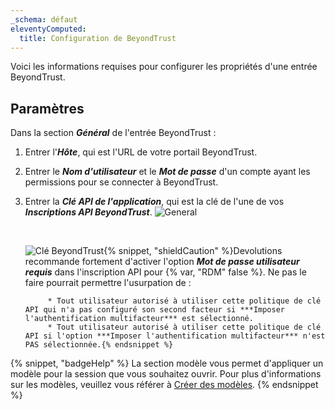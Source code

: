 ```yaml
---
_schema: défaut
eleventyComputed:
  title: Configuration de BeyondTrust
---
```

Voici les informations requises pour configurer les propriétés d'une entrée BeyondTrust.

## Paramètres

Dans la section ***Général*** de l'entrée BeyondTrust :

1. Entrer l'***Hôte***, qui est l'URL de votre portail BeyondTrust.
2. Entrer le ***Nom d'utilisateur*** et le ***Mot de passe*** d'un compte ayant les permissions pour se connecter à BeyondTrust.
3. Entrer la ***Clé API de l'application***, qui est la clé de l'une de vos ***Inscriptions API BeyondTrust***. ![General](https://cdnweb.devolutions.net/docs/RDMW4107_2024_2.png "General")

   &nbsp;

   ![Clé BeyondTrust](https://cdnweb.devolutions.net/docs/INTERFACE4052.png "BeyondTrust key"){% snippet, "shieldCaution" %}Devolutions recommande fortement d'activer l'option ***Mot de passe utilisateur requis*** dans l'inscription API pour {% var, "RDM" false %}. Ne pas le faire pourrait permettre l'usurpation de :

            * Tout utilisateur autorisé à utiliser cette politique de clé API qui n'a pas configuré son second facteur si ***Imposer l'authentification multifacteur*** est sélectionné.
            * Tout utilisateur autorisé à utiliser cette politique de clé API si l'option ***Imposer l'authentification multifacteur*** n'est PAS sélectionnée.{% endsnippet %}

{% snippet, "badgeHelp" %}
La section modèle vous permet d'appliquer un modèle pour la session que vous souhaitez ouvrir. Pour plus d'informations sur les modèles, veuillez vous référer à [Créer des modèles](https://docs.devolutions.net/rdm/windows/commands/file/templates/creating-templates).
{% endsnippet %}

